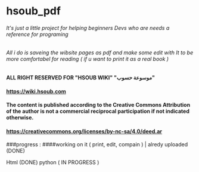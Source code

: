 # hsoub_pdf

###### It's just a little project for helping beginners Devs who are needs a reference for programing
###### All i do is saveing the wibsite pages as pdf and make some edit with It to be more comfortabel for reading ( if u want to print it as a real book )

#### ALL RIGHT RESERVED FOR "HSOUB WIKI" "موسوعة حسوب"
#### https://wiki.hsoub.com

#### The content is published according to the Creative Commons Attribution of the author is not a commercial reciprocal participation if not indicated otherwise.
#### https://creativecommons.org/licenses/by-nc-sa/4.0/deed.ar

###progress :
####working on it ( print, edit, compain ) | alredy uploaded (DONE)

Html (DONE)
python ( IN PROGRESS )


